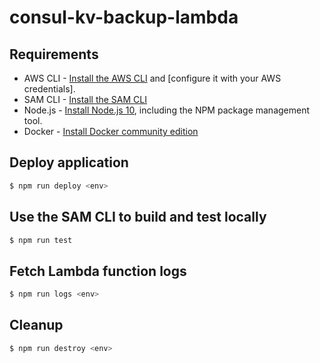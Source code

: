 # consul-kv-backup-lambda

## Requirements
* AWS CLI - [Install the AWS CLI](https://docs.aws.amazon.com/cli/latest/userguide/cli-chap-install.html) and [configure it with your AWS credentials].
* SAM CLI - [Install the SAM CLI](https://docs.aws.amazon.com/serverless-application-model/latest/developerguide/serverless-sam-cli-install.html)
* Node.js - [Install Node.js 10](https://nodejs.org/en/), including the NPM package management tool.
* Docker - [Install Docker community edition](https://hub.docker.com/search/?type=edition&offering=community)


## Deploy application

```bash
$ npm run deploy <env>
```


## Use the SAM CLI to build and test locally

```bash
$ npm run test
```

## Fetch Lambda function logs

```bash
$ npm run logs <env>
```

## Cleanup

```bash
$ npm run destroy <env>
```
